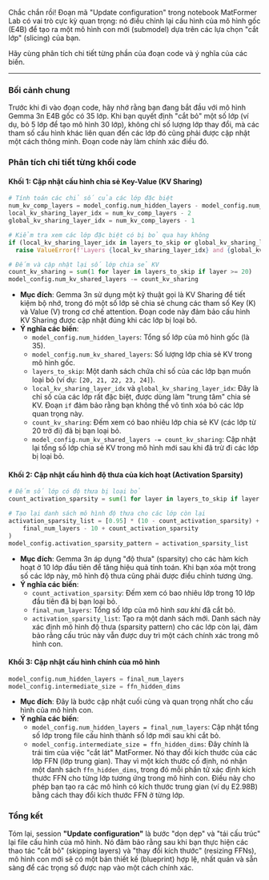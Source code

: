 Chắc chắn rồi\! Đoạn mã "Update configuration" trong notebook MatFormer Lab có vai trò cực kỳ quan trọng: nó điều chỉnh lại cấu hình của mô hình gốc (E4B) để tạo ra một mô hình con mới (submodel) dựa trên các lựa chọn "cắt lớp" (slicing) của bạn.

Hãy cùng phân tích chi tiết từng phần của đoạn code và ý nghĩa của các biến.

-----

### Bối cảnh chung

Trước khi đi vào đoạn code, hãy nhớ rằng bạn đang bắt đầu với mô hình Gemma 3n E4B gốc có 35 lớp. Khi bạn quyết định "cắt bỏ" một số lớp (ví dụ, bỏ 5 lớp để tạo mô hình 30 lớp), không chỉ số lượng lớp thay đổi, mà các tham số cấu hình khác liên quan đến các lớp đó cũng phải được cập nhật một cách thông minh. Đoạn code này làm chính xác điều đó.

### Phân tích chi tiết từng khối code

#### **Khối 1: Cập nhật cấu hình chia sẻ Key-Value (KV Sharing)**

```python
# Tính toán các chỉ số của các lớp đặc biệt
num_kv_comp_layers = model_config.num_hidden_layers - model_config.num_kv_shared_layers
local_kv_sharing_layer_idx = num_kv_comp_layers - 2
global_kv_sharing_layer_idx = num_kv_comp_layers - 1

# Kiểm tra xem các lớp đặc biệt có bị bỏ qua hay không
if (local_kv_sharing_layer_idx in layers_to_skip or global_kv_sharing_layer_idx in layers_to_skip):
  raise ValueError(f'Layers {local_kv_sharing_layer_idx} and {global_kv_sharing_layer_idx} are reserved.')

# Đếm và cập nhật lại số lớp chia sẻ KV
count_kv_sharing = sum(1 for layer in layers_to_skip if layer >= 20)
model_config.num_kv_shared_layers -= count_kv_sharing
```

  * **Mục đích**: Gemma 3n sử dụng một kỹ thuật gọi là KV Sharing để tiết kiệm bộ nhớ, trong đó một số lớp sẽ chia sẻ chung các tham số Key (K) và Value (V) trong cơ chế attention. Đoạn code này đảm bảo cấu hình KV Sharing được cập nhật đúng khi các lớp bị loại bỏ.
  * **Ý nghĩa các biến**:
      * `model_config.num_hidden_layers`: Tổng số lớp của mô hình gốc (là 35).
      * `model_config.num_kv_shared_layers`: Số lượng lớp chia sẻ KV trong mô hình gốc.
      * `layers_to_skip`: Một danh sách chứa chỉ số của các lớp bạn muốn loại bỏ (ví dụ: `[20, 21, 22, 23, 24]`).
      * `local_kv_sharing_layer_idx` và `global_kv_sharing_layer_idx`: Đây là chỉ số của các lớp rất đặc biệt, được dùng làm "trung tâm" chia sẻ KV. Đoạn `if` đảm bảo rằng bạn không thể vô tình xóa bỏ các lớp quan trọng này.
      * `count_kv_sharing`: Đếm xem có bao nhiêu lớp chia sẻ KV (các lớp từ 20 trở đi) đã bị bạn loại bỏ.
      * `model_config.num_kv_shared_layers -= count_kv_sharing`: Cập nhật lại tổng số lớp chia sẻ KV trong mô hình mới sau khi đã trừ đi các lớp bị loại bỏ.

#### **Khối 2: Cập nhật cấu hình độ thưa của kích hoạt (Activation Sparsity)**

```python
# Đếm số lớp có độ thưa bị loại bỏ
count_activation_sparsity = sum(1 for layer in layers_to_skip if layer <= 9)

# Tạo lại danh sách mô hình độ thưa cho các lớp còn lại
activation_sparsity_list = [0.95] * (10 - count_activation_sparsity) + [0] * (
    final_num_layers - 10 + count_activation_sparsity
)
model_config.activation_sparsity_pattern = activation_sparsity_list
```

  * **Mục đích**: Gemma 3n áp dụng "độ thưa" (sparsity) cho các hàm kích hoạt ở 10 lớp đầu tiên để tăng hiệu quả tính toán. Khi bạn xóa một trong số các lớp này, mô hình độ thưa cũng phải được điều chỉnh tương ứng.
  * **Ý nghĩa các biến**:
      * `count_activation_sparsity`: Đếm xem có bao nhiêu lớp trong 10 lớp đầu tiên đã bị bạn loại bỏ.
      * `final_num_layers`: Tổng số lớp của mô hình *sau khi* đã cắt bỏ.
      * `activation_sparsity_list`: Tạo ra một danh sách mới. Danh sách này xác định mô hình độ thưa (sparsity pattern) cho các lớp còn lại, đảm bảo rằng cấu trúc này vẫn được duy trì một cách chính xác trong mô hình con.

#### **Khối 3: Cập nhật cấu hình chính của mô hình**

```python
model_config.num_hidden_layers = final_num_layers
model_config.intermediate_size = ffn_hidden_dims
```

  * **Mục đích**: Đây là bước cập nhật cuối cùng và quan trọng nhất cho cấu hình của mô hình con.
  * **Ý nghĩa các biến**:
      * `model_config.num_hidden_layers = final_num_layers`: Cập nhật tổng số lớp trong file cấu hình thành số lớp mới sau khi cắt bỏ.
      * `model_config.intermediate_size = ffn_hidden_dims`: Đây chính là trái tim của việc "cắt lát" MatFormer. Nó thay đổi kích thước của các lớp FFN (lớp trung gian). Thay vì một kích thước cố định, nó nhận một danh sách `ffn_hidden_dims`, trong đó mỗi phần tử xác định kích thước FFN cho từng lớp tương ứng trong mô hình con. Điều này cho phép bạn tạo ra các mô hình có kích thước trung gian (ví dụ E2.98B) bằng cách thay đổi kích thước FFN ở từng lớp.

### Tổng kết

Tóm lại, session **"Update configuration"** là bước "dọn dẹp" và "tái cấu trúc" lại file cấu hình của mô hình. Nó đảm bảo rằng sau khi bạn thực hiện các thao tác "cắt bỏ" (skipping layers) và "thay đổi kích thước" (resizing FFNs), mô hình con mới sẽ có một bản thiết kế (blueprint) hợp lệ, nhất quán và sẵn sàng để các trọng số được nạp vào một cách chính xác.